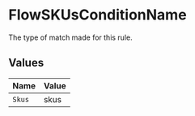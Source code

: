 # FlowSKUsConditionName

The type of match made for this rule.


## Values

| Name   | Value  |
| ------ | ------ |
| `Skus` | skus   |